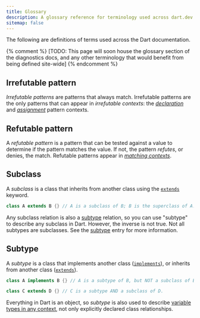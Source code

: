 ```yaml
---
title: Glossary
description: A glossary reference for terminology used across dart.dev.
sitemap: false
---
```


The following are definitions of terms used across the Dart documentation.

{% comment %}
[TODO: This page will soon house the glossary section of the diagnostics docs, and
any other terminology that would benefit from being defined site-wide]
{% endcomment %}

## Irrefutable pattern

_Irrefutable patterns_ are patterns that always match. 
Irrefutable patterns are the only patterns that can appear in
_irrefutable contexts_: the [_declaration_][] and [_assignment_][] 
pattern contexts.

[_declaration_]: /language/patterns#variable-declaration 
[_assignment_]: /language/patterns#variable-assignment

## Refutable pattern

A _refutable pattern_ is a pattern that can be tested against a value to
determine if the pattern matches the value. 
If not, the pattern _refutes_, or denies, the match.
Refutable patterns appear in [_matching contexts_][].

[_matching contexts_]: /language/patterns#matching

## Subclass

A _subclass_ is a class that inherits from another class using the 
[`extends`](/language/extend) keyword.

```dart
class A extends B {} // A is a subclass of B; B is the superclass of A. 
```

Any subclass relation is also a [subtype](#subtype) relation,
so you can use "subtype" to describe any subclass in Dart. 
However, the inverse is not true. Not all subtypes are subclasses.
See the [subtype](#subtype) entry for more information.

## Subtype

A _subtype_ is a class that implements another class
([`implements`](/language/classes#implicit-interfaces)),
or inherits from another class ([`extends`](/language/extend)).

```dart
class A implements B {} // A is a subtype of B, but NOT a subclass of B.

class C extends D {} // C is a subtype AND a subclass of D.
```

Everything in Dart is an object, so _subtype_ is also used to describe
[variable types in any context](/language/built-in-types),
not only explicitly declared class relationships.
